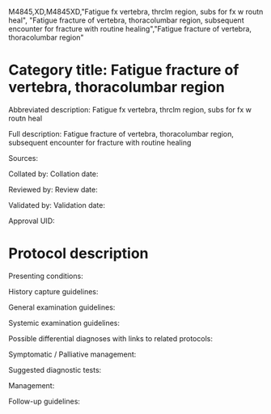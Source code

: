 M4845,XD,M4845XD,"Fatigue fx vertebra, thrclm region, subs for fx w routn heal", "Fatigue fracture of vertebra, thoracolumbar region, subsequent encounter for fracture with routine healing","Fatigue fracture of vertebra, thoracolumbar region"
# Category title: Fatigue fracture of vertebra, thoracolumbar region

Abbreviated description: Fatigue fx vertebra, thrclm region, subs for fx w routn heal

Full description: Fatigue fracture of vertebra, thoracolumbar region, subsequent encounter for fracture with routine healing

Sources:

Collated by:
Collation date:

Reviewed by:
Review date:

Validated by:
Validation date:

Approval UID:

# Protocol description

Presenting conditions:

History capture guidelines:

General examination guidelines:

Systemic examination guidelines:

Possible differential diagnoses with links to related protocols:

Symptomatic / Palliative management:

Suggested diagnostic tests:

Management:

Follow-up guidelines:
